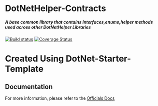 # DotNetHelper-Contracts
##### A base common library that contains interfaces,enums,helper methods used across other DotNetHelper Libraries

[![Build status](https://ci.appveyor.com/api/projects/status/s0pohwrx6clu0aif?svg=true)](https://ci.appveyor.com/project/TheMofaDe/dotnethelper-contracts)
[![Coverage Status](https://coveralls.io/repos/github/TheMofaDe/DotNetHelper-Contracts/badge.svg)](https://coveralls.io/github/TheMofaDe/DotNetHelper-Contracts)
##
##
# Created Using DotNet-Starter-Template 



## Documentation

For more information, please refer to the [Officials Docs](http://themofade.github.io/DotNetHelper-Contracts) 
